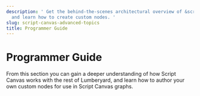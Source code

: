 ```yaml
---
description: ' Get the behind-the-scenes architectural overview of &script-canvas;
  and learn how to create custom nodes. '
slug: script-canvas-advanced-topics
title: Programmer Guide
---
```

# Programmer Guide<a name="script-canvas-advanced-topics"></a>

From this section you can gain a deeper understanding of how Script Canvas works with the rest of Lumberyard, and learn how to author your own custom nodes for use in Script Canvas graphs\.